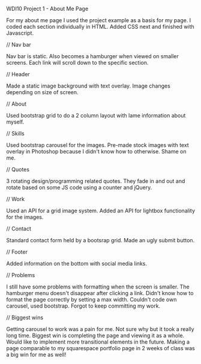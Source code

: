 
WDI10 Project 1 - About Me Page


For my about me page I used the project example as a basis for my page. I coded each section individually in HTML. Added CSS next and finished with Javascript.

// Nav bar

Nav bar is static. Also becomes a hamburger when viewed on smaller screens. Each link will scroll down to the specific section.

// Header

Made a static image background with text overlay. Image changes depending on size of screen.

// About

Used bootstrap grid to do a 2 column layout with lame information about myself.

// Skills

Used bootstrap carousel for the images. Pre-made stock images with text overlay in Photoshop because I didn't know how to otherwise. Shame on me.

// Quotes

3 rotating design/programming related quotes. They fade in and out and rotate based on some JS code using a counter and jQuery.

// Work

Used an API for a grid image system. Added an API for lightbox functionality for the images.

// Contact

Standard contact form held by a bootsrap grid. Made an ugly submit button.

// Footer

Added information on the bottom with social media links.



// Problems

I still have some problems with formatting when the screen is smaller. The hamburger menu doesn't disappear after clicking a link. Didn't know how to format the page correctly by setting a max width. Couldn't code own carousel, used bootstrap. Forgot to keep committing my work.

// Biggest wins

Getting carousel to work was a pain for me. Not sure why but it took a really long time. Biggest win is completing the page and viewing it as a whole. Would like to implement more transitional elements in the future. Making a page comparable to my squarespace portfolio page in 2 weeks of class was a big win for me as well!
